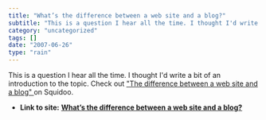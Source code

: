 ```yaml
---
title: "What’s the difference between a web site and a blog?"
subtitle: "This is a question I hear all the time. I thought I'd write a bit of an"
category: "uncategorized"
tags: []
date: "2007-06-26"
type: "rain"
---
```

This is a question I hear all the time. I thought I'd write a bit of an
introduction to the topic. Check out ["The difference between a web site and a
blog" ](<http://www.squidoo.com/differenceblogandwebsite/>)on Squidoo.


* **Link to site:** **[What’s the difference between a web site and a blog?](None)**